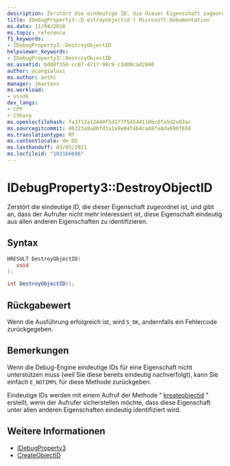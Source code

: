 ```yaml
---
description: Zerstört die eindeutige ID, die dieser Eigenschaft zugeordnet ist, und gibt an, dass der Aufrufer nicht mehr interessiert ist, diese Eigenschaft eindeutig aus allen anderen Eigenschaften zu identifizieren.
title: IDebugProperty3::D estroyobjectid | Microsoft-Dokumentation
ms.date: 11/04/2016
ms.topic: reference
f1_keywords:
- IDebugProperty3::DestroyObjectID
helpviewer_keywords:
- IDebugProperty3::DestroyObjectID
ms.assetid: bd08f356-cc67-4717-98c9-c3d00cad2040
author: acangialosi
ms.author: anthc
manager: jmartens
ms.workload:
- vssdk
dev_langs:
- CPP
- CSharp
ms.openlocfilehash: fa3712a12440f5d177f54544110bc8fa5d2e03ac
ms.sourcegitcommit: 4b323a8a8bfd1a1a9e84f4b4ca88fa8da690f656
ms.translationtype: MT
ms.contentlocale: de-DE
ms.lasthandoff: 03/05/2021
ms.locfileid: "102166696"
---
```

# <a name="idebugproperty3destroyobjectid"></a>IDebugProperty3::DestroyObjectID
Zerstört die eindeutige ID, die dieser Eigenschaft zugeordnet ist, und gibt an, dass der Aufrufer nicht mehr interessiert ist, diese Eigenschaft eindeutig aus allen anderen Eigenschaften zu identifizieren.

## <a name="syntax"></a>Syntax

```cpp
HRESULT DestroyObjectID(
   void
);
```

```csharp
int DestroyObjectID();
```

## <a name="return-value"></a>Rückgabewert
 Wenn die Ausführung erfolgreich ist, wird `S_OK`, andernfalls ein Fehlercode zurückgegeben.

## <a name="remarks"></a>Bemerkungen
 Wenn die Debug-Engine eindeutige IDs für eine Eigenschaft nicht unterstützen muss (weil Sie diese bereits eindeutig nachverfolgt), kann Sie einfach `E_NOTIMPL` für diese Methode zurückgeben.

 Eindeutige IDs werden mit einem Aufruf der Methode " [kreateobjectid](../../../extensibility/debugger/reference/idebugproperty3-createobjectid.md) " erstellt, wenn der Aufrufer sicherstellen möchte, dass diese Eigenschaft unter allen anderen Eigenschaften eindeutig identifiziert wird.

## <a name="see-also"></a>Weitere Informationen
- [IDebugProperty3](../../../extensibility/debugger/reference/idebugproperty3.md)
- [CreateObjectID](../../../extensibility/debugger/reference/idebugproperty3-createobjectid.md)
